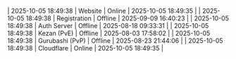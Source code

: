 | 2025-10-05 18:49:38 | Website | Online | 2025-10-05 18:49:35 |
| 2025-10-05 18:49:38 | Registration | Offline | 2025-09-09 16:40:23 |
| 2025-10-05 18:49:38 | Auth Server | Offline | 2025-08-18 09:33:31 |
| 2025-10-05 18:49:38 | Kezan (PvE) | Offline | 2025-08-03 17:58:02 |
| 2025-10-05 18:49:38 | Gurubashi (PvP) | Offline | 2025-08-23 21:44:06 |
| 2025-10-05 18:49:38 | Cloudflare | Online | 2025-10-05 18:49:35 |

